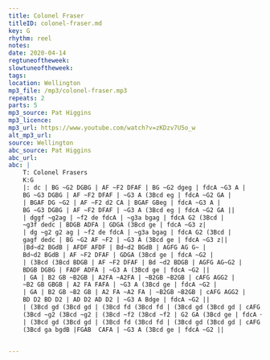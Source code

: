 ```yaml
---
title: Colonel Fraser
titleID: colonel-fraser.md
key: G
rhythm: reel
notes:
date: 2020-04-14
regtuneoftheweek:
slowtuneoftheweek:
tags:
location: Wellington
mp3_file: /mp3/colonel-fraser.mp3
repeats: 2
parts: 5
mp3_source: Pat Higgins
mp3_licence:
mp3_url: https://www.youtube.com/watch?v=zKDzv7U5o_w
alt_mp3_url:
source: Wellington
abc_source: Pat Higgins
abc_url:
abc: |
    T: Colonel Frasers
    K:G
    |: dc | BG ~G2 DGBG | AF ~F2 DFAF | BG ~G2 dgeg | fdcA ~G3 A |
    BG ~G3 DGBG | AF ~F2 DFAF | ~G3 A (3Bcd eg | fdcA ~G2 GA |
    | BGAF DG ~G2 | AF ~F2 d2 CA | BGAF GBeg | fdcA ~G3 A |
    BG ~G3 DGBG | AF ~F2 DFAF | ~G3 A (3Bcd eg | fdcA ~G2 GA ||
    | dggf ~g2ag | ~f2 de fdcA | ~g3a bgag | fdcA G2 (3Bcd |
    ~g3f dedc | BDGB ADFA | GDGA (3Bcd ge | fdcA ~G3 z|
    | dg ~g2 g2 ag | ~f2 de fdcA | ~g3a bgag | fdcA G2 (3Bcd |
    gagf dedc | BG ~G2 AF ~F2 | ~G3 A (3Bcd ge | fdcA ~G3 z||
    |Bd~d2 BGdB | AFDF AFDF | Bd~d2 BGdB | AGFG AG G~ |
    Bd~d2 BGdB | AF ~F2 DFAF | GDGA (3Bcd ge | fdcA ~G2 |
    | (3Bcd (3Bcd BDGB | AF ~F2 DFAF | Bd ~d2 BDGB | AGFG AG~G2 |
    BDGB DGBG | FADF ADFA | ~G3 A (3Bcd ge | fdcA ~G2 ||
    | GA | B2 GB ~B2GB | A2FA ~A2FA | ~B2GB ~B2GB | cAFG AGG2 |
    ~B2 GB GBGB | A2 FA FAFA | ~G3 A (3Bcd ge | fdcA ~G2 |
    | GA | B2 GB ~B2 GB | A2 FA ~A2 FA | ~B2GB ~B2GB | cAFG AGG2 |
    BD D2 BD D2 | AD D2 AD D2 | ~G3 A Bdge | fdcA ~G2 ||
    | (3Bcd gd (3Bcd gd | (3Bcd fd (3Bcd fd | (3Bcd gd (3Bcd gd | cAFG AGG2 |
    (3Bcd ~g2 (3Bcd ~g2 | (3Bcd ~f2 (3Bcd ~f2 | G2 GA (3Bcd ge | fdcA ~G2 |
    | (3Bcd gd (3Bcd gd | (3Bcd fd (3Bcd fd | (3Bcd gd (3Bcd gd | cAFG AGG2 |
    (3Bcd ga bgdB |FGAB  CAFA | ~G3 A (3Bcd ge | fdcA ~G2 ||


---
```

